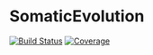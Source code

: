 # SomaticEvolution

[![Build Status](https://github.com/jessierenton/SomaticEvolution.jl/actions/workflows/CI.yml/badge.svg?branch=main)](https://github.com/jessierenton/SomaticEvolution.jl/actions/workflows/CI.yml?query=branch%3Amain)
[![Coverage](https://codecov.io/gh/jessierenton/SomaticEvolution.jl/branch/main/graph/badge.svg)](https://codecov.io/gh/jessierenton/SomaticEvolution.jl)
